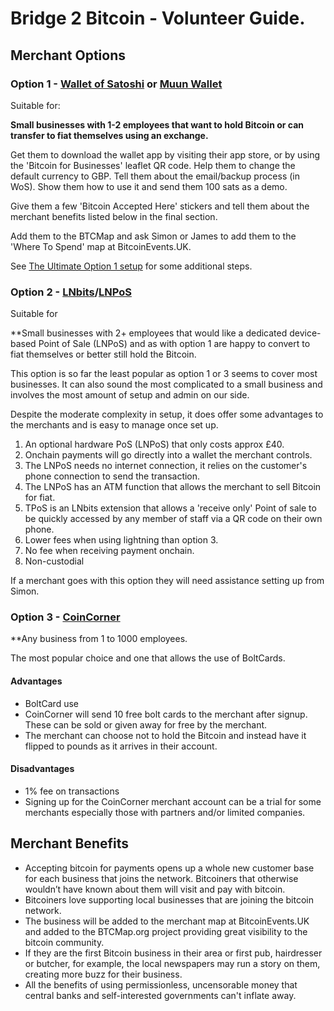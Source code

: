 # Bridge 2 Bitcoin - Volunteer Guide. 

## Merchant Options 

### Option 1 - [Wallet of Satoshi](https://www.walletofsatoshi.com/) or [Muun Wallet](https://muun.com/)

Suitable for:

**Small businesses with 1-2 employees that want to hold Bitcoin or can transfer to fiat themselves using an exchange.** 

Get them to download the wallet app by visiting their app store, or by using the 'Bitcoin for Businesses' leaflet QR code. Help them to change the default currency to GBP. Tell them about the email/backup process (in WoS). Show them how to use it and send them 100 sats as a demo.

Give them a few 'Bitcoin Accepted Here' stickers and tell them about the merchant benefits listed below in the final section.

Add them to the BTCMap and ask Simon or James to add them to the 'Where To Spend' map at BitcoinEvents.UK.

See [The Ultimate Option 1 setup](https://github.com/Hodl-Solo/Bridge2Bitcoin-Volunteers/blob/main/Option1Ultimatesetup.md) for some additional steps.

### Option 2 - [LNbits](https://lnbits.com/)/[LNPoS](https://github.com/lnbits/LNPoS)

Suitable for

**Small businesses with 2+ employees that would like a dedicated device-based Point of Sale (LNPoS) and as with option 1 are happy to convert to fiat themselves or better still hold the Bitcoin.

This option is so far the least popular as option 1 or 3 seems to cover most businesses. It can also sound the most complicated to a small business and involves the most amount of setup and admin on our side.

Despite the moderate complexity in setup, it does offer some advantages to the merchants and is easy to manage once set up.

1. An optional hardware PoS (LNPoS) that only costs approx £40.
2. Onchain payments will go directly into a wallet the merchant controls.
3. The LNPoS needs no internet connection, it relies on the customer's phone connection to send the transaction.
4. The LNPoS has an ATM function that allows the merchant to sell Bitcoin for fiat.
5. TPoS is an LNbits extension that allows a 'receive only' Point of sale to be quickly accessed by any member of staff via a QR code on their own phone.
6. Lower fees when using lightning than option 3.
7. No fee when receiving payment onchain.
8. Non-custodial

If a merchant goes with this option they will need assistance setting up from Simon.


### Option 3 - [CoinCorner](https://www.coincorner.com/)

**Any business from 1 to 1000 employees.

The most popular choice and one that allows the use of BoltCards.

#### Advantages

- BoltCard use
- CoinCorner will send 10 free bolt cards to the merchant after signup. These can be sold or given away for free by the merchant.
- The merchant can choose not to hold the Bitcoin and instead have it flipped to pounds as it arrives in their account.

#### Disadvantages

- 1% fee on transactions
- Signing up for the CoinCorner merchant account can be a trial for some merchants especially those with partners and/or limited companies.


## Merchant Benefits

- Accepting bitcoin for payments opens up a whole new customer base for each business that joins the network. Bitcoiners that otherwise wouldn’t have known about them will visit and pay with bitcoin.
- Bitcoiners love supporting local businesses that are joining the bitcoin network.
- The business will be added to the merchant map at BitcoinEvents.UK and added to the BTCMap.org project providing great visibility to the bitcoin community.
- If they are the first Bitcoin business in their area or first pub, hairdresser or butcher, for example, the local newspapers may run a story on them, creating more buzz for their business.
- All the benefits of using permissionless, uncensorable money that central banks and self-interested governments can't inflate away.
